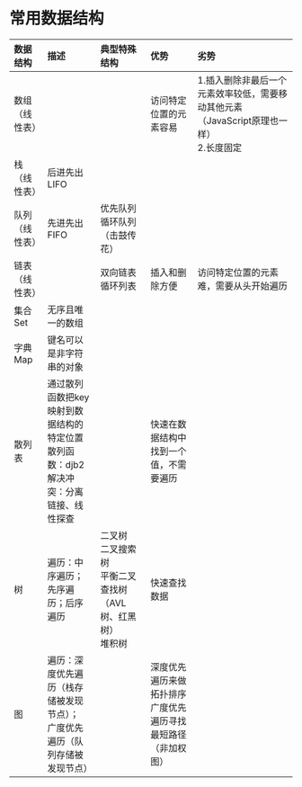 # 常用数据结构

| **数据结构** | **描述** | **典型特殊结构** | **优势** | **劣势** |
| :--- | :--- | :--- | :--- | :--- |
| 数组（线性表） |  |  | 访问特定位置的元素容易 | 1.插入删除非最后一个元素效率较低，需要移动其他元素（JavaScript原理也一样）<br>2.长度固定 |
| 栈（线性表） | 后进先出LIFO |  |  |  |
| 队列（线性表） | 先进先出FIFO | 优先队列<br>循环队列（击鼓传花） |  |  |
| 链表（线性表） |  | 双向链表<br>循环列表 | 插入和删除方便 | 访问特定位置的元素难，需要从头开始遍历 |
| 集合Set | 无序且唯一的数组 |  |  |  |
| 字典Map | 键名可以是非字符串的对象 |  |  |  |
| 散列表 | 通过散列函数把key映射到数据结构的特定位置<br>散列函数：djb2<br>解决冲突：分离链接、线性探查 |  | 快速在数据结构中找到一个值，不需要遍历 |  |
| 树 | 遍历：中序遍历；先序遍历；后序遍历 | 二叉树<br>二叉搜索树<br>平衡二叉查找树（AVL树、红黑树）<br>堆积树 | 快速查找数据 |  |
| 图 | 遍历：深度优先遍历（栈存储被发现节点）；<br>广度优先遍历（队列存储被发现节点） |  | 深度优先遍历来做拓扑排序<br>广度优先遍历寻找最短路径（非加权图） |  |
